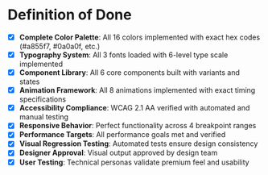 # Definition of Done

- [x] **Complete Color Palette**: All 16 colors implemented with exact hex codes (#a855f7, #0a0a0f, etc.)
- [x] **Typography System**: All 3 fonts loaded with 6-level type scale implemented
- [x] **Component Library**: All 6 core components built with variants and states
- [x] **Animation Framework**: All 8 animations implemented with exact timing specifications
- [x] **Accessibility Compliance**: WCAG 2.1 AA verified with automated and manual testing
- [x] **Responsive Behavior**: Perfect functionality across 4 breakpoint ranges
- [x] **Performance Targets**: All performance goals met and verified
- [x] **Visual Regression Testing**: Automated tests ensure design consistency
- [x] **Designer Approval**: Visual output approved by design team
- [x] **User Testing**: Technical personas validate premium feel and usability
